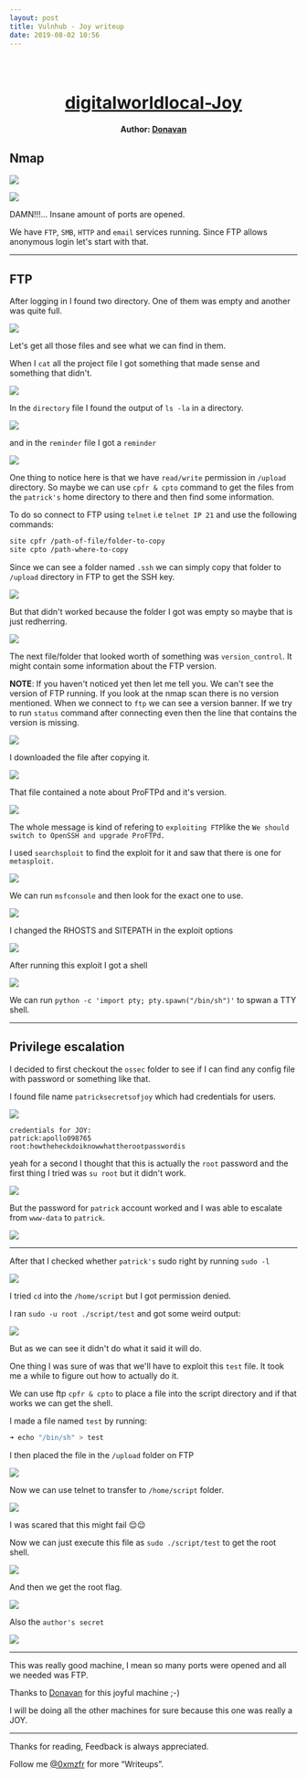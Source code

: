 ```yaml
---
layout: post
title: Vulnhub - Joy writeup
date: 2019-08-02 10:56
---
```

<h1 align="center" style="font-size:30px;">
  <br>
  <a href="https://www.vulnhub.com/entry/digitalworldlocal-joy,298/">digitalworldlocal-Joy</a>
  <br>
</h1>

<h4 align="center"> Author: <a href="https://donavan.sg/blog"> Donavan</a></h4>

## Nmap

![](images/joy/nmap.png)

![](images/joy/nmap2.png)

DAMN!!!... Insane amount of ports are opened.

We have `FTP`, `SMB`, `HTTP` and `email` services running. Since FTP allows anonymous login let's start with that.

***

## FTP

After logging in I found two directory. One of them was empty and another was quite full.

![](images/joy/ftp.png)


Let's get all those files and see what we can find in them.

When I `cat` all the project file I got something that made sense and something that didn't.

![](images/joy/projects.png)

In the `directory` file I found the output of `ls -la` in a directory.

![](images/joy/directory.png)

and in the `reminder` file I got a `reminder`

![](images/joy/reminder.png)

One thing to notice here is that we have `read/write` permission in `/upload` directory. So maybe we can use `cpfr & cpto` command to get the files from the `patrick's` home directory to there and then find some information.

To do so connect to FTP using `telnet` i.e `telnet IP 21` and use the following commands:

```bash
site cpfr /path-of-file/folder-to-copy
site cpto /path-where-to-copy
```
Since we can see a folder named `.ssh` we can simply copy that folder to `/upload` directory in FTP to get the SSH key.

![](images/joy/cp-ssh.png)

But that didn't worked because the folder I got was empty so maybe that is just redherring.

![](images/joy/cp-fail.png)

The next file/folder that looked worth of something was `version_control`. It might contain some information about the FTP version.

__NOTE__: If you haven't noticed yet then let me tell you. We can't see the version of FTP running. If you look at the nmap scan there is no version mentioned. When we connect to `ftp` we can see a version banner. If we try to run `status` command after connecting even then the line that contains the version is missing.

![](images/joy/cp-version.png)

I downloaded the file after copying it.

![](images/joy/get-version.png)

That file contained a note about ProFTPd and it's version.

![](images/joy/note.png)

The whole message is kind of refering to `exploiting FTP`like the `We should switch to OpenSSH and upgrade ProFTPd.`

I used `searchsploit` to find the exploit for it and saw that there is one for `metasploit.`

![](images/joy/exploit.png)

We can run `msfconsole` and then look for the exact one to use.

![](images/joy/meta-search.png)

I changed the RHOSTS and SITEPATH in the exploit options

![](images/joy/options.png)

After running this exploit I got a shell

![](images/joy/shell.png)

We can run `python -c 'import pty; pty.spawn("/bin/sh")'` to spwan a TTY shell.

***

## Privilege escalation

I decided to first checkout the `ossec` folder to see if I can find any config file with password or something like that.

I found file name `patricksecretsofjoy` which had credentials for users.

![](images/joy/creds.png)

```
credentials for JOY:
patrick:apollo098765
root:howtheheckdoiknowwhattherootpasswordis
```

yeah for a second I thought that this is actually the `root` password and the first thing I tried was `su root` but it didn't work.

![](images/joy/su-fail.png)

But the password for `patrick` account worked and I was able to escalate from `www-data` to `patrick`.

![](images/joy/su-pass.png)

***

After that I checked whether `patrick's` sudo right by running `sudo -l`

![](images/joy/sudo.png)

I tried `cd` into the `/home/script` but I got permission denied.

I ran `sudo -u root ./script/test` and got some weird output:

![](images/joy/script-fail.png)

But as we can see it didn't do what it said it will do.

One thing I was sure of was that we'll have to exploit this `test` file. It took me a while to figure out how to actually do it.

We can use ftp `cpfr & cpto` to place a file into the script directory and if that works we can get the shell.

I made a file named `test` by running:

```bash
➜ echo "/bin/sh" > test
```

I then placed the file in the `/upload` folder on FTP

![](images/joy/put.png)

Now we can use telnet to transfer to `/home/script` folder.

![](images/joy/cp-test-ok.png)

I was scared that this might fail 😌😌

Now we can just execute this file as `sudo ./script/test` to get the root shell.

![](images/joy/root-shell.png)

And then we get the root flag.

![](images/joy/root.png)

Also the `author's secret`

![](images/joy/author-secret.png)

***

This was really good machine, I mean so many ports were opened and all we needed was FTP.

Thanks to [Donavan](https://donavan.sg/blog) for this joyful machine ;-)

I will be doing all the other machines for sure because this one was really a JOY.

***

Thanks for reading, Feedback is always appreciated.

Follow me [@0xmzfr](https://twitter.com/) for more “Writeups”.
